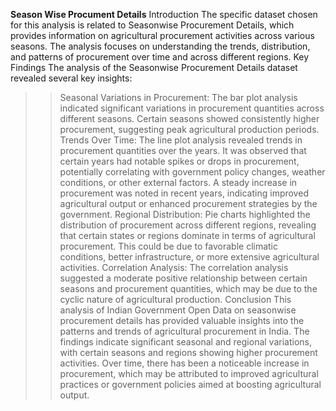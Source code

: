 **Season Wise Procument Details**
Introduction
The specific dataset chosen for this analysis is related to Seasonwise Procurement Details, which provides information on agricultural procurement activities across various seasons. The analysis focuses on understanding the trends, distribution, and patterns of procurement over time and across different regions.
Key Findings
The analysis of the Seasonwise Procurement Details dataset revealed several key insights:
>>Seasonal Variations in Procurement:
>The bar plot analysis indicated significant variations in procurement quantities across different seasons. Certain seasons showed consistently higher procurement, suggesting peak agricultural production periods.
>>Trends Over Time:
>The line plot analysis revealed trends in procurement quantities over the years. It was observed that certain years had notable spikes or drops in procurement, potentially correlating with government policy changes, weather conditions, or other external factors.
A steady increase in procurement was noted in recent years, indicating improved agricultural output or enhanced procurement strategies by the government.
>>Regional Distribution:
>Pie charts highlighted the distribution of procurement across different regions, revealing that certain states or regions dominate in terms of agricultural procurement. This could be due to favorable climatic conditions, better infrastructure, or more extensive agricultural activities.
>>Correlation Analysis:
>The correlation analysis suggested a moderate positive relationship between certain seasons and procurement quantities, which may be due to the cyclic nature of agricultural production.
>>Conclusion
>This analysis of Indian Government Open Data on seasonwise procurement details has provided valuable insights into the patterns and trends of agricultural procurement in India. The findings indicate significant seasonal and regional variations, with certain seasons and regions showing higher procurement activities. Over time, there has been a noticeable increase in procurement, which may be attributed to improved agricultural practices or government policies aimed at boosting agricultural output.
